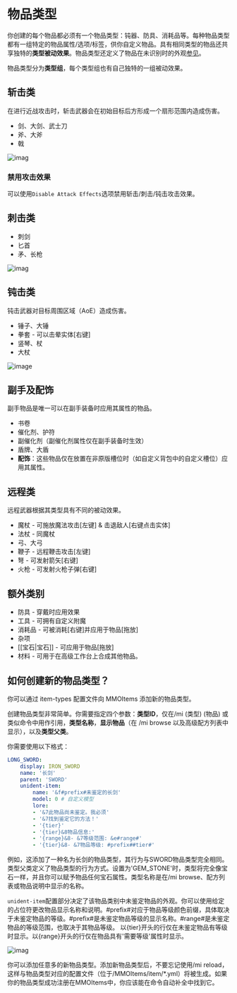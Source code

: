 # 物品类型

你创建的每个物品都必须有一个物品类型：钝器、防具、消耗品等。每种物品类型都有一组特定的物品属性/选项/标签，供你自定义物品。具有相同类型的物品还共享独特的**类型被动效果**。物品类型还定义了物品在未识别时的外观[参见](../main-feature/item-identification)。

物品类型分为**类型组**，每个类型组也有自己独特的一组被动效果。

## 斩击类

在进行近战攻击时，斩击武器会在初始目标后方形成一个扇形范围内造成伤害。

* 剑、大剑、武士刀
* 斧、大斧
* 戟

![imag](https://i.imgur.com/zr2Z5ff.gif)

### 禁用攻击效果

可以使用`Disable Attack Effects`选项禁用斩击/刺击/钝击攻击效果。

## 刺击类

* 刺剑
* 匕首
* 矛、长枪

![imag](https://i.imgur.com/YdAhVGI.gif)

## 钝击类

钝击武器对目标周围区域（AoE）造成伤害。

* 锤子、大锤
* 拳套 - 可以击晕实体[右键]
* 竖琴、杖
* 大杖

![image](https://i.imgur.com/qQMuvxV.gif)

## 副手及配饰

副手物品是唯一可以在副手装备时应用其属性的物品。

* 书卷
* 催化剂、护符
* 副催化剂（副催化剂属性仅在副手装备时生效）
* 盾牌、大盾
* **配饰**：这些物品仅在放置在非原版槽位时（如自定义背包中的自定义槽位）应用其属性。

## 远程类

远程武器根据其类型具有不同的被动效果。

* 魔杖 - 可施放魔法攻击[左键] & 击退敌人[右键点击实体]
* 法杖 - 同魔杖
* 弓、大弓
* 鞭子 - 远程鞭击攻击[左键]
* 弩 - 可发射箭矢[右键]
* 火枪 - 可发射火枪子弹[右键]

## 额外类别

* 防具 - 穿戴时应用效果
* 工具 - 可拥有自定义附魔
* 消耗品 - 可被消耗[右键]并应用于物品[拖放]
* 杂项
* [[宝石|宝石]] - 可应用于物品[拖放]
* 材料 - 可用于在高级工作台上合成其他物品。

## 如何创建新的物品类型？

你可以通过 item-types 配置文件向 MMOItems 添加新的物品类型。

创建物品类型非常简单。你需要指定四个参数：**类型ID**，仅在/mi (类型) (物品) 或类似命令中用作引用，**类型名称**，**显示物品**（在 /mi browse 以及高级配方列表中显示），以及**类型父类**。

你需要使用以下格式：

``` yaml
LONG_SWORD:
    display: IRON_SWORD
    name: '长剑'
    parent: 'SWORD'
    unident-item:
        name: '&f#prefix#未鉴定的长剑'
        model: 0 # 自定义模型
        lore:
        - '&7此物品尚未鉴定。我必须'
        - '&7找到鉴定它的方法！'
        - '{tier}'
        - '{tier}&8物品信息:'
        - '{range}&8- &7等级范围: &e#range#'
        - '{tier}&8- &7物品等级: #prefix##tier#'
```

例如，这添加了一种名为长剑的物品类型，其行为与SWORD物品类型完全相同。类型父类定义了物品类型的行为方式。设置为'GEM_STONE'时，类型将完全像宝石一样，并且你可以赋予物品任何宝石属性。类型名称是在/mi browse、配方列表或物品说明中显示的名称。

`unident-item`配置部分决定了该物品类别中未鉴定物品的外观。你可以使用给定的占位符更改物品显示名称和说明。#prefix#对应于物品等级颜色前缀，具体取决于未鉴定物品的等级。#prefix#是未鉴定物品等级的显示名称。#range#是未鉴定物品的等级范围，也取决于其物品等级。
以{tier}开头的行仅在未鉴定物品有等级时显示。以{range}开头的行仅在物品具有'需要等级'属性时显示。

![imag](https://i.imgur.com/4IuCQ72.png)

你可以添加任意多的新物品类型。添加新物品类型后，不要忘记使用/mi reload，这样与物品类型对应的配置文件（位于/MMOItems/item/*.yml）将被生成。如果你的物品类型成功注册在MMOItems中，你应该能在命令自动补全中找到它。
